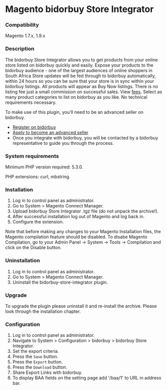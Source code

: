 # Magento bidorbuy Store Integrator

### Compatibility
Magento 1.7.x, 1.9.x

### Description
The bidorbuy Store Integrator allows you to get products from your online store listed on bidorbuy quickly and easily.
Expose your products to the bidorbuy audience - one of the largest audiences of online shoppers in South Africa Store updates will be fed through to bidorbuy automatically, within 24 hours so you can be sure that your store is in sync within your bidorbuy listings. All products will appear as Buy Now listings. There is no listing fee just a small commission on successful sales. View [fees](https://support.bidorbuy.co.za/index.php?/Knowledgebase/Article/View/22/0/fee-rate-card---what-we-charge). Select as many product categories to list on bidorbuy as you like. No technical requirements necessary.

To make use of this plugin, you'll need to be an advanced seller on bidorbuy.
 * [Register on bidorbuy](https://www.bidorbuy.co.za/jsp/registration/UserRegistration.jsp?action=Modify)
 * [Apply to become an advanced seller](https://www.bidorbuy.co.za/jsp/seller/registration/UserSellersRequest.jsp)
 * Once you integrate with bidorbuy, you will be contacted by a bidorbuy representative to guide you through the process.
 
### System requirements

Minimum PHP version required: 5.3.0.

PHP extensions: curl, mbstring.

### Installation

1. Log in to control panel as administrator.
2. Go to System > Magento Connect Manager. 
3. Upload bidorbuy Store Integrator .tgz file (do not unpack the archive!).
4. After successful installation log out of Magento and log back in.
5. Configure the extension.

Note that before making any changes to your Magento Installation files, the Magento compilation feature should be disabled. 
To disabe Magento Compilation, go to your Admin Panel -> System -> Tools -> Compilation and click on the Disable button.

### Uninstallation

1. Log in to control panel as administrator.
2. Go to System > Magento Connect Manager.
3. Uninstall the bidorbuy-store-integrator plugin.

### Upgrade

To upgrade the plugin please uninstall it and re-install the archive. Please look through the installation chapter.

### Configuration

1. Log in to control panel as administrator.
2. Navigate to System > Configuration > bidorbuy > bidorbuy Store Integrator.
3. Set the export criteria.
4. Press the `Save` button.
5. Press the `Export` button.
6. Press the `Download` button.
7. Share Export Links with bidorbuy.
8. To display BAA fields on the setting page add '/baa/1' to URL in address bar.

